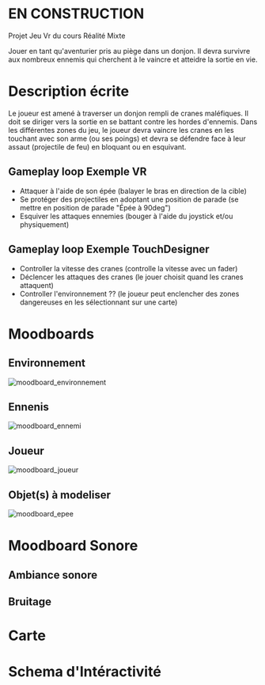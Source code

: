 # EN CONSTRUCTION
Projet Jeu Vr du cours Réalité Mixte



Jouer en tant qu'aventurier pris au piège dans un donjon. Il devra survivre aux nombreux ennemis qui cherchent à le vaincre et atteidre la sortie en vie.

# Description écrite

Le joueur est amené à traverser un donjon rempli de cranes maléfiques. Il doit se diriger vers la sortie en se battant contre les hordes d'ennemis. Dans les différentes zones du jeu, le joueur devra vaincre les cranes en les touchant avec son arme (ou ses poings) et devra se défendre face à leur assaut (projectile de feu) en bloquant ou en esquivant.



## Gameplay loop Exemple VR

<ul>
<li> Attaquer à l'aide de son épée (balayer le bras en direction de la cible)  </li>
<li> Se protéger des projectiles en adoptant une position de parade (se mettre en position de parade "Épée à 90deg") </li>
<li> Esquiver les attaques ennemies (bouger à l'aide du joystick et/ou physiquement) </li>
</ul>
  
## Gameplay loop Exemple TouchDesigner

<ul>
<li> Controller la vitesse des cranes (controlle la vitesse avec un fader) </li>
<li> Déclencer les attaques des cranes (le jouer choisit quand les cranes attaquent)  </li>
<li> Controller l'environnement ?? (le joueur peut enclencher des zones dangereuses en les sélectionnant sur une carte) </li>
</ul>

# Moodboards 





## Environnement

![moodboard_environnement](https://github.com/user-attachments/assets/7de24d6e-e3cc-4e07-a512-4cc49127e97e)

## Ennenis

![moodboard_ennemi](https://github.com/user-attachments/assets/2c3e234c-1d2b-4f53-a855-70cf6102007c)

## Joueur

![moodboard_joueur](https://github.com/user-attachments/assets/dd98a224-63b8-4f10-9984-1a1a360c5438)

## Objet(s) à modeliser

![moodboard_epee](https://github.com/user-attachments/assets/7bf56d68-512f-4b9c-b1a8-5b1f72a980e7)

# Moodboard Sonore

## Ambiance sonore

## Bruitage

# Carte

# Schema d'Intéractivité
